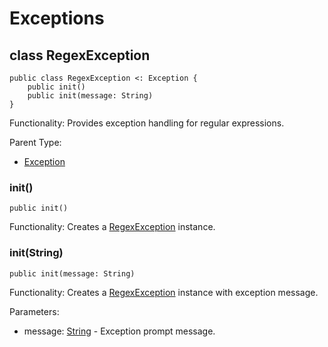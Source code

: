 # Exceptions

## class RegexException

```cangjie
public class RegexException <: Exception {
    public init()
    public init(message: String)
}
```

Functionality: Provides exception handling for regular expressions.

Parent Type:

- [Exception](../../core/core_package_api/core_package_exceptions.md#class-exception)

### init()

```cangjie
public init()
```

Functionality: Creates a [RegexException](regex_package_exceptions.md#class-regexexception) instance.

### init(String)

```cangjie
public init(message: String)
```

Functionality: Creates a [RegexException](regex_package_exceptions.md#class-regexexception) instance with exception message.

Parameters:

- message: [String](../../core/core_package_api/core_package_structs.md#struct-string) - Exception prompt message.